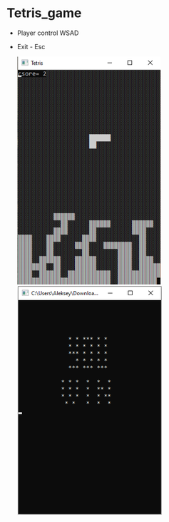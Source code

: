 # Tetris_game
- Player control WSAD
- Exit - Esc
  
  ![Image alt](https://github.com/Alex-0024/Tetris_game/blob/main/Tetris.png)
  ![Image alt](https://github.com/Alex-0024/Tetris_game/blob/main/Win.png)
